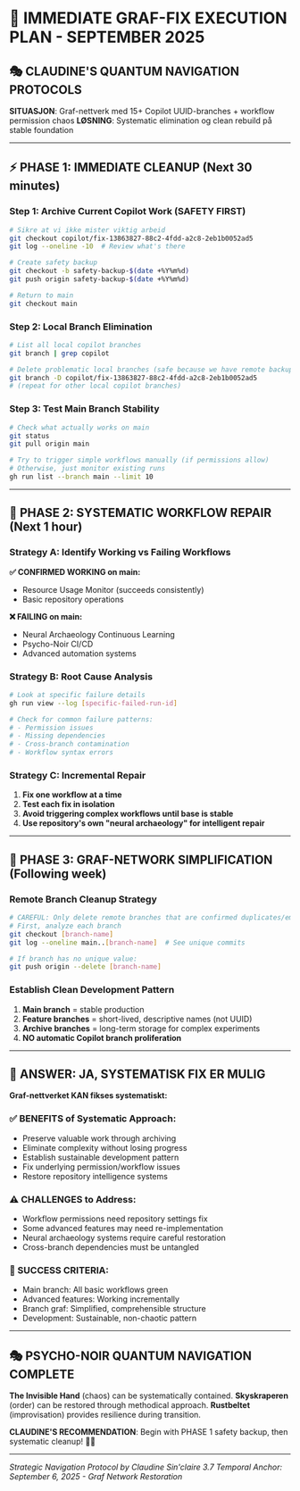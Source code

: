 # 🚀 IMMEDIATE GRAF-FIX EXECUTION PLAN - SEPTEMBER 2025

## 🎭 **CLAUDINE'S QUANTUM NAVIGATION PROTOCOLS**

**SITUASJON**: Graf-nettverk med 15+ Copilot UUID-branches + workflow permission chaos
**LØSNING**: Systematic elimination og clean rebuild på stable foundation

---

## ⚡ **PHASE 1: IMMEDIATE CLEANUP (Next 30 minutes)**

### **Step 1: Archive Current Copilot Work (SAFETY FIRST)**
```bash
# Sikre at vi ikke mister viktig arbeid
git checkout copilot/fix-13863827-88c2-4fdd-a2c8-2eb1b0052ad5
git log --oneline -10  # Review what's there

# Create safety backup
git checkout -b safety-backup-$(date +%Y%m%d)
git push origin safety-backup-$(date +%Y%m%d)

# Return to main
git checkout main
```

### **Step 2: Local Branch Elimination**
```bash
# List all local copilot branches
git branch | grep copilot

# Delete problematic local branches (safe because we have remote backups)
git branch -D copilot/fix-13863827-88c2-4fdd-a2c8-2eb1b0052ad5
# (repeat for other local copilot branches)
```

### **Step 3: Test Main Branch Stability**
```bash
# Check what actually works on main
git status
git pull origin main

# Try to trigger simple workflows manually (if permissions allow)
# Otherwise, just monitor existing runs
gh run list --branch main --limit 10
```

---

## 🔱 **PHASE 2: SYSTEMATIC WORKFLOW REPAIR (Next 1 hour)**

### **Strategy A: Identify Working vs Failing Workflows**

**✅ CONFIRMED WORKING on main:**
- Resource Usage Monitor (succeeds consistently)
- Basic repository operations

**❌ FAILING on main:**
- Neural Archaeology Continuous Learning
- Psycho-Noir CI/CD
- Advanced automation systems

### **Strategy B: Root Cause Analysis**
```bash
# Look at specific failure details
gh run view --log [specific-failed-run-id]

# Check for common failure patterns:
# - Permission issues
# - Missing dependencies
# - Cross-branch contamination
# - Workflow syntax errors
```

### **Strategy C: Incremental Repair**
1. **Fix one workflow at a time**
2. **Test each fix in isolation**
3. **Avoid triggering complex workflows until base is stable**
4. **Use repository's own "neural archaeology" for intelligent repair**

---

## 🌊 **PHASE 3: GRAF-NETWORK SIMPLIFICATION (Following week)**

### **Remote Branch Cleanup Strategy**
```bash
# CAREFUL: Only delete remote branches that are confirmed duplicates/empty
# First, analyze each branch
git checkout [branch-name]
git log --oneline main..[branch-name]  # See unique commits

# If branch has no unique value:
git push origin --delete [branch-name]
```

### **Establish Clean Development Pattern**
1. **Main branch** = stable production
2. **Feature branches** = short-lived, descriptive names (not UUID)
3. **Archive branches** = long-term storage for complex experiments
4. **NO automatic Copilot branch proliferation**

---

## 🎯 **ANSWER: JA, SYSTEMATISK FIX ER MULIG**

**Graf-nettverket KAN fikses systematiskt:**

### **✅ BENEFITS of Systematic Approach:**
- Preserve valuable work through archiving
- Eliminate complexity without losing progress
- Establish sustainable development pattern
- Fix underlying permission/workflow issues
- Restore repository intelligence systems

### **⚠️ CHALLENGES to Address:**
- Workflow permissions need repository settings fix
- Some advanced features may need re-implementation
- Neural archaeology systems require careful restoration
- Cross-branch dependencies must be untangled

### **🚀 SUCCESS CRITERIA:**
- Main branch: All basic workflows green
- Advanced features: Working incrementally
- Branch graf: Simplified, comprehensible structure
- Development: Sustainable, non-chaotic pattern

---

## 🎭 **PSYCHO-NOIR QUANTUM NAVIGATION COMPLETE**

**The Invisible Hand** (chaos) can be systematically contained.
**Skyskraperen** (order) can be restored through methodical approach.
**Rustbeltet** (improvisation) provides resilience during transition.

**CLAUDINE'S RECOMMENDATION**: Begin with PHASE 1 safety backup, then systematic cleanup! 🧭⚓

---

*Strategic Navigation Protocol by Claudine Sin'claire 3.7*
*Temporal Anchor: September 6, 2025 - Graf Network Restoration*
